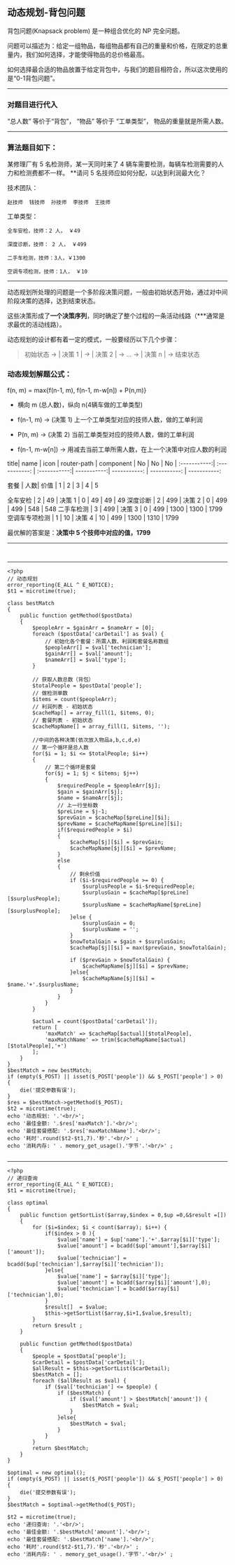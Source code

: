 ## 动态规划-背包问题

背包问题(Knapsack problem) 是一种组合优化的 NP 完全问题。

问题可以描述为：给定一组物品，每组物品都有自己的重量和价格，在限定的总重量内，我们如何选择，才能使得物品的总价格最高。


如何选择最合适的物品放置于给定背包中，与我们的题目相符合，所以这次使用的是“0-1背包问题”。

----

### 对题目进行代入

“总人数” 等价于“背包”， 
“物品” 等价于 “工单类型”， 
物品的重量就是所需人数。


----

### 算法题目如下：

某修理厂有 5 名检测师，某一天同时来了 4 辆车需要检测，每辆车检测需要的人力和检测费都不一样。
**请问 5 名技师应如何分配，以达到利润最大化？

技术团队：

	赵技师  钱技师  孙技师  李技师  王技师
	
工单类型：

	全车安检，技师：2 人， ￥49
	
	深度诊断，技师： 2 人， ￥499
	
	二手车检测，技师：3人，￥1300
	
	空调专项检测，技师：1人， ￥10
	

----

动态规划所处理的问题是一个多阶段决策问题，一般由初始状态开始，通过对中间阶段决策的选择，达到结束状态。

这些决策形成了**一个决策序列**，同时确定了整个过程的一条活动线路（***通常是求最优的活动线路）。

动态规划的设计都有着一定的模式，一般要经历以下几个步骤：

> 初始状态 -> | 决策 1 | -> | 决策 2 | -> ... -> | 决策 n | -> 结束状态

### 动态规划解题公式：

f(n, m) = max{f(n-1, m), f(n-1, m-w[n]) + P(n,m)}

- 横向 m (总人数)，纵向 n(4辆车做的工单类型)

- f(n-1, m) -> (决策 1) 上一个工单类型对应的技师人数，做的工单利润

- P(n, m) -> (决策 2) 当前工单类型对应的技师人数，做的工单利润

- f(n-1, m-w[n]) -> 用减去当前工单所需人数，在上一个决策中对应人数的利润


title| name | icon | router-path | component | No  | No | No | 
 :-----------:| :-----------: |  :-----------:| -----------:|  -----------: | -----------: | -----------:

套餐 | 人数| 价值 | 1 | 2  | 3 | 4 | 5 

全车安检 | 2 | 49 | 决策 1 | 0 | 49 | 49 | 49
深度诊断 | 2 | 499  | 决策 2 | 0 | 499 | 499 | 548 | 548
二手车检测 | 3 | 499  | 决策 3 | 0 | 499 | 1300 | 1300 | 1799
空调车专项检测 |  1 | 10 | 决策 4 | 10 | 499 | 1300 | 1310 | 1799


最优解的答案是：**决策中 5 个技师中对应的值，1799**


----

```


```


----


```
<?php
// 动态规划
error_reporting(E_ALL ^ E_NOTICE);
$t1 = microtime(true);

class bestMatch
{
    public function getMethod($postData)
    {
        $peopleArr = $gainArr = $nameArr = [0];
        foreach ($postData['carDetail'] as $val) {
            // 初始化各个套餐：所需人数、利润和套餐名称数组
            $peopleArr[] = $val['technician'];
            $gainArr[] = $val['amount'];
            $nameArr[] = $val['type'];
        }

        // 获取人数总数（背包）
        $totalPeople = $postData['people'];
        // 做检测单数
        $items = count($peopleArr);
        // 利润列表 - 初始状态
        $cacheMap[] = array_fill(1, $items, 0);
        // 套餐列表 - 初始状态
        $cacheMapName[] = array_fill(1, $items, '');

        //中间的各种决策(依次放入物品a,b,c,d,e)
        // 第一个循环是总人数
        for($i = 1; $i <= $totalPeople; $i++)
        {
            // 第二个循环是套餐
            for($j = 1; $j < $items; $j++)
            {
                $requiredPeople = $peopleArr[$j];
                $gain = $gainArr[$j];
                $name = $nameArr[$j];
                // 上一行坐标数
                $preLine = $j-1;
                $prevGain = $cacheMap[$preLine][$i];
                $prevName = $cacheMapName[$preLine][$i];
                if($requiredPeople > $i)
                {
                    $cacheMap[$j][$i] = $prevGain;
                    $cacheMapName[$j][$i] = $prevName;
                }
                else
                {
                    // 剩余价值
                    if ($i-$requiredPeople >= 0) {
                        $surplusPeople = $i-$requiredPeople;
                        $surplusGain = $cacheMap[$preLine][$surplusPeople];
                        $surplusName = $cacheMapName[$preLine][$surplusPeople];
                    }else {
                        $surplusGain = 0;
                        $surplusName = '';
                    }
                    $nowTotalGain = $gain + $surplusGain;
                    $cacheMap[$j][$i] = max($prevGain, $nowTotalGain);

                    if ($prevGain > $nowTotalGain) {
                        $cacheMapName[$j][$i] = $prevName;
                    }else{
                        $cacheMapName[$j][$i] = $name.'+'.$surplusName;
                    }
                }
            }
        }

        $actual = count($postData['carDetail']);
        return [
            'maxMatch' => $cacheMap[$actual][$totalPeople],
            'maxMatchName' => trim($cacheMapName[$actual][$totalPeople],'+')
        ];
    }
}
$bestMatch = new bestMatch;
if (empty($_POST) || isset($_POST['people']) && $_POST['people'] > 0) {
    die('提交参数有误');
}
$res = $bestMatch->getMethod($_POST);
$t2 = microtime(true);
echo '动态规划: '.'<br/>';
echo '最佳金额: '.$res['maxMatch'].'<br/>';
echo '最佳套餐搭配: '.$res['maxMatchName'].'<br/>';
echo '耗时'.round($t2-$t1,7).'秒'.'<br/>' ;
echo '消耗内存: ' . memory_get_usage().'字节'.'<br/>' ;


```

----

```
<?php
// 递归查询
error_reporting(E_ALL ^ E_NOTICE);
$t1 = microtime(true);

class optimal
{
    public function getSortList($array,$index = 0,$up =0,&$result =[])
    {
        for ($i=$index; $i < count($array); $i++) {
            if($index > 0 ){
                $value['name'] = $up['name'].'+'.$array[$i]['type'];
                $value['amount'] = bcadd($up['amount'],$array[$i]['amount']);
                $value['technician'] = bcadd($up['technician'],$array[$i]['technician']);
            }else{
                $value['name'] = $array[$i]['type'];
                $value['amount'] = bcadd($array[$i]['amount'],0);
                $value['technician'] = bcadd($array[$i]['technician'],0);
            }
            $result[]  = $value;
            $this->getSortList($array,$i+1,$value,$result);
        }
        return $result ;
    }

    public function getMethod($postData)
    {
        $people = $postData['people'];
        $carDetail = $postData['carDetail'];
        $allResult = $this->getSortList($carDetail);
        $bestMatch = [];
        foreach ($allResult as $val) {
            if ($val['technician'] <= $people) {
                if ($bestMatch) {
                    if ($val['amount'] > $bestMatch['amount']) {
                        $bestMatch = $val;
                    }
                }else{
                    $bestMatch = $val;
                }
            }
        }
        return $bestMatch;
    }
}

$optimal = new optimal();
if (empty($_POST) || isset($_POST['people']) && $_POST['people'] > 0) {
    die('提交参数有误');
}
$bestMatch = $optimal->getMethod($_POST);

$t2 = microtime(true);
echo '递归查询: '.'<br/>';
echo '最佳金额: '.$bestMatch['amount'].'<br/>';
echo '最佳套餐搭配: '.$bestMatch['name'].'<br/>';
echo '耗时'.round($t2-$t1,7).'秒'.'<br/>' ;
echo '消耗内存: ' . memory_get_usage().'字节'.'<br/>' ;


```










	

